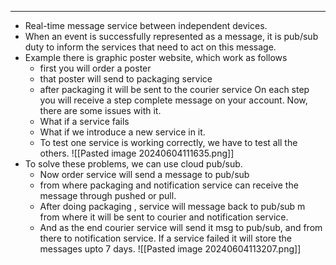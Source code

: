 ___

- Real-time message service between independent devices.
- When an event is successfully represented as a message, it is pub/sub duty to inform the services that need to act on this message.
- Example there is graphic poster website, which work as follows
	- first you will order a poster
	- that poster will send to packaging service
	- after packaging it will be sent to the courier service
	On each step you will receive a step complete message on your account.
	Now, there are some issues with it.
	- What if a service fails
	- What if we introduce a new service in it.
	- To test one service is working correctly, we have to test all the others.
![[Pasted image 20240604111635.png]]
- To solve these problems, we can use cloud pub/sub.
	- Now order service will send a message to pub/sub
	- from where packaging and notification service can receive the message through pushed or pull.
	- After doing packaging , service will message back to pub/sub m from where it will be sent to courier and notification service.
	- And as the end courier service will send it msg to pub/sub, and from there to notification service.
	If a service failed it will store the messages upto 7 days.
![[Pasted image 20240604113207.png]]